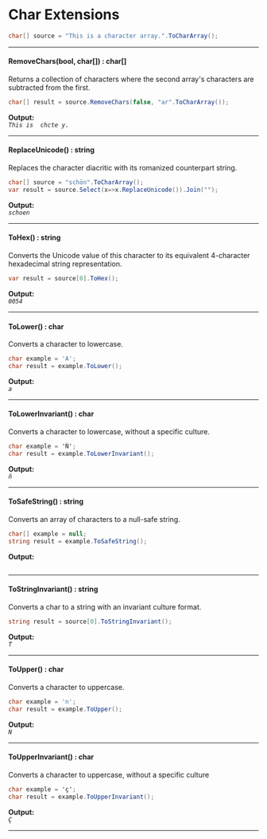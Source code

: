 ﻿# Char Extensions

```csharp
char[] source = "This is a character array.".ToCharArray();
```

---
#### RemoveChars(bool, char[]) : char[]
Returns a collection of characters where the second array's characters are subtracted from the first.
```csharp
char[] result = source.RemoveChars(false, "ar".ToCharArray());
```
**Output:**  
_`This is  chcte y.`_

--- 
#### ReplaceUnicode() : string
Replaces the character diacritic with its romanized counterpart string.
```csharp
char[] source = "schön".ToCharArray();
var result = source.Select(x=>x.ReplaceUnicode()).Join("");
```
**Output:**  
_`schoen`_

---- 
#### ToHex() : string
Converts the Unicode value of this character to its equivalent 4-character hexadecimal string representation.
```csharp
var result = source[0].ToHex();
```
**Output:**  
_`0054`_

---- 
#### ToLower() : char
Converts a character to lowercase.
```csharp
char example = 'A';
char result = example.ToLower();
```
**Output:**  
_`a`_

---- 
#### ToLowerInvariant() : char
Converts a character to lowercase, without a specific culture.
```csharp
char example = 'Ñ';
char result = example.ToLowerInvariant();
```
**Output:**  
_`ñ`_

---- 
#### ToSafeString() : string
Converts an array of characters to a null-safe string.
```csharp
char[] example = null;
string result = example.ToSafeString();
```
**Output:**  
_` `_

---- 
#### ToStringInvariant() : string
Converts a char to a string with an invariant culture format.
```csharp
string result = source[0].ToStringInvariant();
```
**Output:**  
_`T`_

---- 
#### ToUpper() : char
Converts a character to uppercase.
```csharp
char example = 'n';
char result = example.ToUpper();
```
**Output:**  
_`N`_

---- 
#### ToUpperInvariant() : char
Converts a character to uppercase, without a specific culture
```csharp
char example = 'ç';
char result = example.ToUpperInvariant();
```
**Output:**  
_`Ç`_

---- 